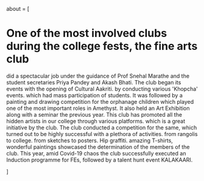 about = [
# One of the most involved clubs during the college fests, the fine arts club
 did a spectacular job under the guidance of Prof Snehal Marathe and the student secretaries Priya Pandey and Akash Bhati. The club began its events with the opening of Cultural Aakriti. by conducting various 'Khopcha' events. which had mass participation of students. It was followed by a painting and drawing competition for the orphanage children which played one of the most important roles in Amethyst. It also held an Art Exhibition along with a seminar the previous year. This club has promoted all the hidden artists in our college through various platforms. which is a great initiative by the club. The club conducted a competition for the same, which turned out to be highly successful with a plethora of activities. from rangolis to college. from sketches to posters. Hip graffiti. amazing T-shirts, wonderful paintings showcased the determination of the members of the club. This year, amid Covid-19 chaos the club successfully executed an Induction programme for FEs, followed by a talent hunt event KALAKAARI.



]

